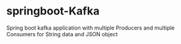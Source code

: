 # springboot-Kafka
Spring boot kafka application with multiple Producers and multiple Consumers for String data and JSON object
